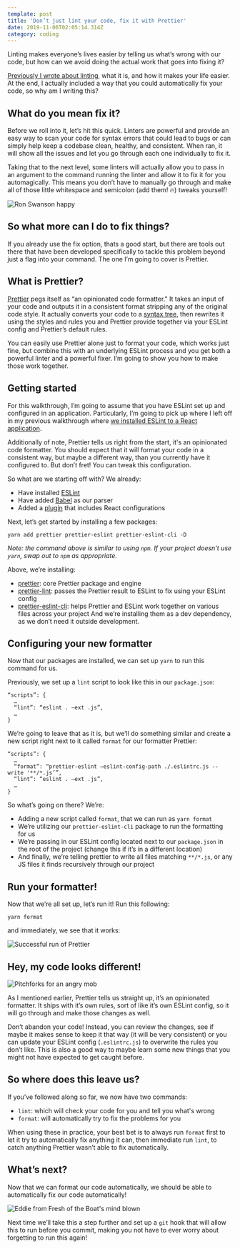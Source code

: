 ```yaml
---
template: post
title: 'Don’t just lint your code, fix it with Prettier'
date: 2019-11-06T02:05:14.314Z
category: coding
---
```

Linting makes everyone’s lives easier by telling us what’s wrong with our code, but how can we avoid doing the actual work that goes into fixing it?

[Previously I wrote about linting](https://www.freecodecamp.org/news/what-is-linting-and-how-can-it-save-you-time/), what it is, and how it makes your life easier. At the end, I actually included a way that you could automatically fix your code, so why am I writing this?

## What do you mean fix it?

Before we roll into it, let’s hit this quick. Linters are powerful and provide an easy way to scan your code for syntax errors that could lead to bugs or can simply help keep a codebase clean, healthy, and consistent. When ran, it will show all the issues and let you go through each one individually to fix it.

Taking that to the next level, some linters will actually allow you to pass in an argument to the command running the linter and allow it to fix it for you automagically. This means you don’t have to manually go through and make all of those little whitespace and semicolon (add them! 🔥) tweaks yourself!

![Ron Swanson happy](/assets/ron-swanson-happy.gif)

## So what more can I do to fix things?

If you already use the fix option, thats a good start, but there are tools out there that have been developed specifically to tackle this problem beyond just a flag into your command. The one I’m going to cover is Prettier.

## What is Prettier?

[Prettier](https://prettier.io/) pegs itself as “an opinionated code formatter." It takes an input of your code and outputs it in a consistent format stripping any of the original code style. It actually converts your code to a [syntax tree](https://github.com/benjamn/recast), then rewrites it using the styles and rules you and Prettier provide together via your ESLint config and Prettier’s default rules.

You can easily use Prettier alone just to format your code, which works just fine, but combine this with an underlying ESLint process and you get both a powerful linter and a powerful fixer. I’m going to show you how to make those work together.

## Getting started

For this walkthrough, I’m going to assume that you have ESLint set up and configured in an application. Particularly, I’m going to pick up where I left off in my previous walkthrough where [we installed ESLint to a React application](https://www.freecodecamp.org/news/what-is-linting-and-how-can-it-save-you-time/).

Additionally of note, Prettier tells us right from the start, it's an opinionated code formatter. You should expect that it will format your code in  a consistent way, but maybe a different way, than you currently have it configured to. But don’t fret! You can tweak this configuration.

So what are we starting off with? We already:

* Have installed [ESLint](https://github.com/eslint/eslint)
* Have added [Babel](https://github.com/babel/babel-eslint) as our parser
* Added a [plugin](https://github.com/yannickcr/eslint-plugin-react) that includes React configurations

Next, let’s get started by installing a few packages:

```
yarn add prettier prettier-eslint prettier-eslint-cli -D
```

_Note: the command above is similar to using `npm`. If your project doesn't use `yarn`, swap out to `npm` as appropriate._

Above, we’re installing:

* [prettier](https://github.com/prettier/prettier): core Prettier package and engine
* [prettier-lint](https://github.com/prettier/prettier-eslint): passes the Prettier result to ESLint to fix using your ESLint config
* [prettier-eslint-cli](https://github.com/prettier/prettier-eslint-cli): helps Prettier and ESLint work together on various files across your project
  And we’re installing them as a dev dependency, as we don’t need it outside development.

## Configuring your new formatter

Now that our packages are installed, we can set up `yarn` to run this command for us.

Previously, we set up a `lint` script to look like this in our `package.json`:

```
“scripts”: {
  …
  “lint”: “eslint . —ext .js”,
  …
}
```

We’re going to leave that as it is, but we’ll do something similar and create a new script right next to it called `format` for our formatter Prettier:

```
“scripts”: {
  …
  “format”: “prettier-eslint —eslint-config-path ./.eslintrc.js --write '**/*.js’”,
  “lint”: “eslint . —ext .js”,
  …
}
```

So what’s going on there? We’re:

* Adding a new script called `format`, that we can run as `yarn format`
* We’re utilizing our `prettier-eslint-cli` package to run the formatting for us
* We’re passing in our ESLint config located next to our `package.json` in the root of the project (change this if it’s in a different location)
* And finally, we’re telling prettier to write all files matching `**/*.js`, or any JS files it finds recursively through our project

## Run your formatter!

Now that we’re all set up, let’s run it! Run this following:

```
yarn format
```

and immediately, we see that it works:

![Successful run of Prettier](/assets/prettier-command-line-success.png)

## Hey, my code looks different!

![Pitchforks for an angry mob](/assets/spongebob-pitchforks.gif)

As I mentioned earlier, Prettier tells us straight up, it’s an opinionated formatter. It ships with it’s own rules, sort of like it’s own ESLint config, so it will go through and make those changes as well.

Don’t abandon your code! Instead, you can review the changes, see if maybe it makes sense to keep it that way (it will be very consistent) or you can update your ESLint config (`.eslintrc.js`) to overwrite the rules you don’t like. This is also a good way to maybe learn some new things that you might not have expected to get caught before.

## So where does this leave us?

If you’ve followed along so far, we now have two commands:

* `lint`: which will check your code for you and tell you what's wrong
* `format`: will automatically try to fix the problems for you

When using these in practice, your best bet is to always run `format` first to let it try to automatically fix anything it can, then immediate run `lint`, to catch anything Prettier wasn’t able to fix automatically.

## What’s next?

Now that we can format our code automatically, we should be able to automatically fix our code automatically!

![Eddie from Fresh of the Boat's mind blown](/assets/fresh-off-the-boat-mind-blown.gif)

Next time we’ll take this a step further and set up a `git` hook that will allow this to run before you commit, making you not have to ever worry about forgetting to run this again!

